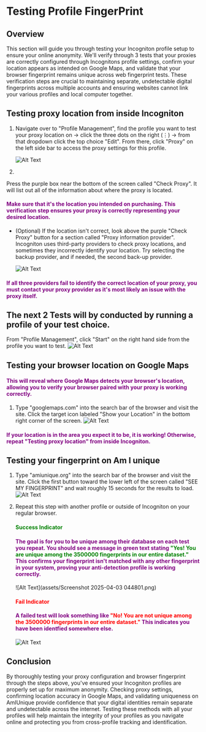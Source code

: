 # Testing Profile FingerPrint

## Overview

This section will guide you through testing your Incogniton profile setup to ensure your online anonymity. We'll verify through 3 tests that your proxies are correctly configured through Incognitons profile settings, confirm your location appears as intended on Google Maps, and validate that your browser fingerprint remains unique across web fingerprint tests. These verification steps are crucial to maintaining separate, undetectable digital fingerprints across multiple accounts and ensuring websites cannot link your various profiles and local computer together.



## Testing proxy location from inside Incogniton

1. Navigate over to "Profile Management", find the profile you want to test your proxy location on -> click the three dots on the right (⋮) -> from that dropdown click the top choice "Edit". From there, click "Proxy" on the left side bar to access the proxy settings for this profile.

    ![Alt Text](assets/ScreenRecording2025-04-03034205-ezgif.com-video-to-gif-converter.gif)

2. 
Press the purple box near the bottom of the screen called "Check Proxy". It will list out all of the information about where the proxy is located. 

#### <span style="color: purple;">Make sure that it's the location you intended on purchasing. This verification step ensures your proxy is correctly representing your desired location.</span>

  - (Optional)
  If the location isn't correct, look above the purple "Check Proxy" button for a section called "Proxy information provider". Incogniton uses third-party providers to check proxy locations, and sometimes they incorrectly identify your location. Try selecting the backup provider, and if needed, the second back-up provider. 

    ![Alt Text](assets/Untitledvideo-MadewithClipchamp4-ezgif.com-video-to-gif-converter.gif)

#### <span style="color: purple;">If all three providers fail to identify the correct location of your proxy, you must contact your proxy provider as it's most likely an issue with the proxy itself.</span>

## The next 2 Tests will by conducted by running a profile of your test choice.
From "Profile Management", click "Start" on the right hand side from the profile you want to test.
    ![Alt Text](assets/ScreenRecording2025-04-03041219-ezgif.com-video-to-gif-converter.gif)

## Testing your browser location on Google Maps
#### <span style="color: purple;">This will reveal where Google Maps detects your browser's location, allowing you to verify your browser paired with your proxy is working correctly.</span>

1. Type "googlemaps.com" into the search bar of the browser and visit the site. Click the target icon labeled "Show your Location" in the   bottom right corner of the screen. 
    ![Alt Text](assets/Recording2025-04-03044353-ezgif.com-video-to-gif-converter.gif)

#### <span style="color: purple;">If your location is in the area you expect it to be, it is working! Otherwise, repeat "Testing proxy location" from inside Incogniton.</span>



## Testing your fingerprint on Am I unique

 1. Type "amiunique.org" into the search bar of the browser and visit the site. Click the first button toward the lower left of the screen called "SEE MY FINGERPRINT" and wait roughly 15 seconds for the results to load.
    ![Alt Text](assets/Recording2025-04-03042701-ezgif.com-video-to-gif-converter.gif)

 2. Repeat this step with another profile or outside of Incogniton on your regular browser. 

    #### <span style="color: green;">Success Indicator</span>
    #### <span style="color: purple;">The goal is for you to be unique among their database on each test you repeat. You should see a message in green text stating <span style="color: green;">"Yes! You are unique among the 3500000 fingerprints in our entire dataset."</span> This confirms your fingerprint isn't matched with any other fingerprint in your system, proving your anti-detection profile is working correctly.</span>

    ![Alt Text](assets/Screenshot 2025-04-03 044801.png)

    #### <span style="color: red;">Fail Indicator</span>
    #### <span style="color: purple;">A failed test will look something like <span style="color: red;">"No! You are not unique among the 3500000 fingerprints in our entire dataset."</span> This indicates you have been identfied somewhere else.</span>

    ![Alt Text](assets/Screenshot-2025-04-03-030230.png)


## Conclusion

By thoroughly testing your proxy configuration and browser fingerprint through the steps above, you've ensured your Incogniton profiles are properly set up for maximum anonymity. Checking proxy settings, confirming location accuracy in Google Maps, and validating uniqueness on AmIUnique provide confidence that your digital identities remain separate and undetectable across the internet. Testing these methods with all your profiles will help maintain the integrity of your profiles as you navigate online and protecting you from cross-profile tracking and identification. 



